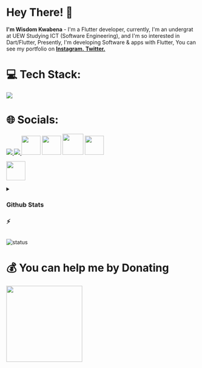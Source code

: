 # Hey There! 👋
**I'm Wisdom Kwabena** - I'm a Flutter developer, currently, I'm an undergrat at UEW Studying ICT (Software Engineering), and I'm so interested in Dart/Flutter, Presently, I'm developing Software & apps with Flutter, You can see my portfolio on <a href="https://instagram.com/wisdakdev"> **Instagram.**</a><a href="https://twitter.com/wisdakdev"> **Twitter.**</a>
# 💻 Tech Stack:
<a href="#">
    <img src="https://skillicons.dev/icons?i=vscode,dart,flutter,css,html,java,js,git,github,mongodb,firebase,photoshop,xd,figma,linux&theme=dark" />
  </a>
  
# 🌐 Socials:
<a href="https://instagram.com/wisdak1">
    <img src="https://skillicons.dev/icons?i=instagram&theme=dark" />
  </a><a href="https://twitter.com/wisdak1">
    <img src="https://skillicons.dev/icons?i=twitter&theme=dark" />
  </a>
  <a href="https://t.me/wisdak1" target="_blank" rel="noreferrer"><img src="https://www.freepnglogos.com/uploads/telegram-logo-4.png" height="50"  /></a>
  <a href="https://www.buymeacoffee.com/wisdak" target="_blank" rel="noreferrer"><img src="https://cdn.dribbble.com/users/3349322/avatars/normal/ef2dbd3c4c50e2b4f7c916f1e763e5b6.jpg?1605768164" height="50"  /></a>
  <a href="https://www.youtube.com/@netvally" target="_blank" rel="noreferrer"><img src="https://cdn.icon-icons.com/icons2/2592/PNG/512/youtube_logo_icon_154503.png" height=55  ></a>
    <a href="https://wisdak7@gmail.com" target="_blank" rel="noreferrer"><img src="https://www.pngall.com/wp-content/uploads/12/Gmail-Logo-PNG-Cutout.png" height="50"  /></a>
      
  <a href="https://zaap.bio/wisdak" target="_blank" rel="noreferrer"><img src="https://s3-eu-west-1.amazonaws.com/tpd/logos/60e537346fa87d00016b77cc/0x0.png"   height="50" /></a>
 
  
<details>
 <summary> <h3>Github Stats <h3>⚡</summary>
    
![](https://github-readme-stats.vercel.app/api?username=linxford&theme=tokyonight&hide_border=false&include_all_commits=true&count_private=true)<br/>
![](https://github-readme-streak-stats.herokuapp.com/?user=linxford&theme=tokyonight&hide_border=false)<br/>
<!-- [![wisdak's GitHub | Topics](https://stats.quine.sh/wisdak/topics-over-time?theme=dark)](https://quine.sh)<br/> -->
<!-- [![wisdak's GitHub | Stats](https://stats.quine.sh/wisdak/github?theme=dark)](https://quine.sh) -->
</details>

![status](https://camo.githubusercontent.com/ad8ea6fc9da53ab080110622c5b283bc938578fb067b05059d91aab2883fce4b/68747470733a2f2f6b6f6d617265762e636f6d2f67687076632f3f757365726e616d653d616d6972626179617430266c6162656c3d50726f66696c65253230766965777326636f6c6f723d383034326663267374796c653d706c6173746963) 

# 💰 You can help me by Donating
<a href="https://www.buymeacoffee.com/wisdak"><img src="https://cdn.buymeacoffee.com/buttons/v2/default-yellow.png" width="200" /></a>

 
     
